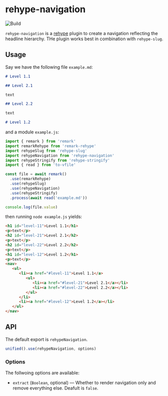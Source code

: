 # rehype-navigation

![Build][build-badge]

`rehype-navigation` is a [rehype][rehype] plugin to create a navigation reflecting the headline hierarchy. THe plugin works best in combination with
`rehype-slug`.

## Usage

Say we have the following file `example.md`:

```markdown
# Level 1.1

## Level 2.1

text

## Level 2.2

text

# Level 1.2
```

and a module `example.js`:

```js
import { remark } from 'remark'
import remarkRehype from 'remark-rehype'
import rehypeSlug from 'rehype-slug'
import rehypeNavigation from 'rehype-navigation'
import rehypeStringify from 'rehype-stringify'
import { read } from 'to-vfile'

const file = await remark()
  .use(remarkRehype)
  .use(rehypeSlug)
  .use(rehypeNavigation)
  .use(rehypeStringify)
  .process(await read('example.md'))

console.log(file.value)
```

then running `node example.js` yields:

```html
<h1 id="level-11">Level 1.1</h1>
<p>text</p>
<h2 id="level-21">Level 2.1</h2>
<p>text</p>
<h2 id="level-22">Level 2.2</h2>
<p>text</p>
<h1 id="level-12">Level 1.2</h1>
<p>text</p>
<nav>
   <ul>
      <li><a href="#level-11">Level 1.1</a>
         <ul>
            <li><a href="#level-21">Level 2.1</a></li>
            <li><a href="#level-22">Level 2.2</a></li>
         </ul>
      </li>
      <li><a href="#level-12">Level 1.2</a></li>
   </ul>
</nav>
```

## API

The default export is `rehypeNavigation`.

```js
unified().use(rehypeNavigation, options)
```

### Options

The follwoing options are available:

- `extract` (`Boolean`, optional) — Whether to render navigation only and remove everything else. Deafult is `false`.

[rehype]: https://github.com/rehypejs/rehype
[build-badge]: https://github.com/thomd/rehype-navigation/workflows/plugin-test/badge.svg
